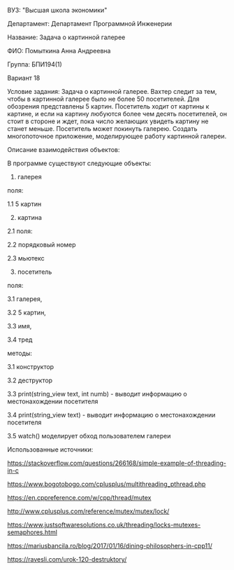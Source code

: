 ВУЗ: "Высшая школа экономики"

Департамент: Департамент Программной Инженерии

Название: Задача о картинной галерее

ФИО: Помыткина Анна Андреевна

Группа: БПИ194(1)

Вариант 18

Условие задания: Задача о картинной галерее. Вахтер следит за тем, чтобы в
картинной галерее было не более 50 посетителей. Для обозрения
представлены 5 картин. Посетитель ходит от картины к картине, и если на
картину любуются более чем десять посетителей, он стоит в стороне и ждет,
пока число желающих увидеть картину не станет меньше. Посетитель может
покинуть галерею. Создать многопоточное приложение, моделирующее
работу картинной галереи.

Описание взаимодействия объектов:

В программе существуют следующие объекты:

1) галерея

поля:

1.1 5 картин

2) картина

2.1 поля:

2.2 порядковый номер

2.3 мьютекс

3) посетитель

поля:

3.1 галерея,

3.2 5 картин,

3.3 имя,

3.4 тред

методы:

3.1 конструктор

3.2 деструктор

3.3 print(string_view text, int numb) - выводит информацию о местонахождении посетителя

3.4 print(string_view text) - выводит информацию о местонахождении посетителя

3.5 watch() моделирует обход пользователем галереи


Использованные источники:

https://stackoverflow.com/questions/266168/simple-example-of-threading-in-c

https://www.bogotobogo.com/cplusplus/multithreading_pthread.php

https://en.cppreference.com/w/cpp/thread/mutex

http://www.cplusplus.com/reference/mutex/mutex/lock/

https://www.justsoftwaresolutions.co.uk/threading/locks-mutexes-semaphores.html

https://mariusbancila.ro/blog/2017/01/16/dining-philosophers-in-cpp11/

https://ravesli.com/urok-120-destruktory/
